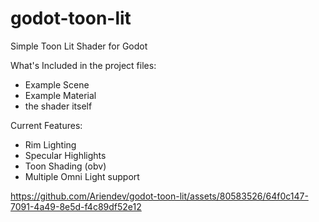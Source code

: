# godot-toon-lit
Simple Toon Lit Shader for Godot

What's Included in the project files:
- Example Scene
- Example Material
- the shader itself

Current Features:
 - Rim Lighting
 - Specular Highlights
 - Toon Shading (obv)
 - Multiple Omni Light support

https://github.com/Ariendev/godot-toon-lit/assets/80583526/64f0c147-7091-4a49-8e5d-f4c89df52e12
